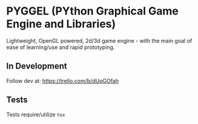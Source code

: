 
# PYGGEL (PYthon Graphical Game Engine and Libraries)

Lightweight, OpenGL powered, 2d/3d game engine - with the main goal of ease of learning/use and rapid prototyping.

## In Development

Follow dev at: https://trello.com/b/dUqGOfah

## Tests

Tests require/utilize `tox`
